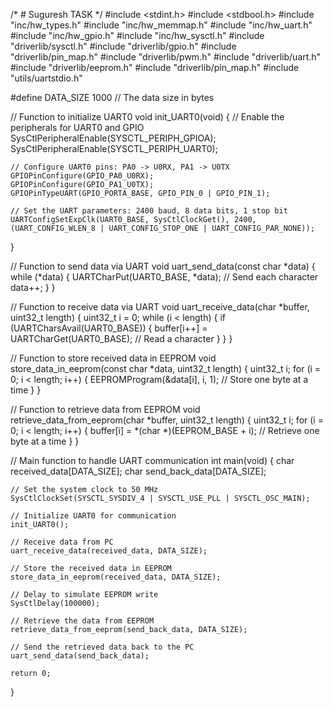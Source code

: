 /* # Suguresh
TASK */
#include <stdint.h>
#include <stdbool.h>
#include "inc/hw_types.h"
#include "inc/hw_memmap.h"
#include "inc/hw_uart.h"
#include "inc/hw_gpio.h"
#include "inc/hw_sysctl.h"
#include "driverlib/sysctl.h"
#include "driverlib/gpio.h"
#include "driverlib/pin_map.h"
#include "driverlib/pwm.h"
#include "driverlib/uart.h"
#include "driverlib/eeprom.h"
#include "driverlib/pin_map.h"
#include "utils/uartstdio.h"

#define DATA_SIZE 1000  // The data size in bytes

// Function to initialize UART0
void init_UART0(void) {
    // Enable the peripherals for UART0 and GPIO
    SysCtlPeripheralEnable(SYSCTL_PERIPH_GPIOA);
    SysCtlPeripheralEnable(SYSCTL_PERIPH_UART0);

    // Configure UART0 pins: PA0 -> U0RX, PA1 -> U0TX
    GPIOPinConfigure(GPIO_PA0_U0RX);
    GPIOPinConfigure(GPIO_PA1_U0TX);
    GPIOPinTypeUART(GPIO_PORTA_BASE, GPIO_PIN_0 | GPIO_PIN_1);

    // Set the UART parameters: 2400 baud, 8 data bits, 1 stop bit
    UARTConfigSetExpClk(UART0_BASE, SysCtlClockGet(), 2400, (UART_CONFIG_WLEN_8 | UART_CONFIG_STOP_ONE | UART_CONFIG_PAR_NONE));
}

// Function to send data via UART
void uart_send_data(const char *data) {
    while (*data) {
        UARTCharPut(UART0_BASE, *data);  // Send each character
        data++;
    }
}

// Function to receive data via UART
void uart_receive_data(char *buffer, uint32_t length) {
    uint32_t i = 0;
    while (i < length) {
        if (UARTCharsAvail(UART0_BASE)) {
            buffer[i++] = UARTCharGet(UART0_BASE);  // Read a character
        }
    }
}

// Function to store received data in EEPROM
void store_data_in_eeprom(const char *data, uint32_t length) {
    uint32_t i;
    for (i = 0; i < length; i++) {
        EEPROMProgram(&data[i], i, 1);  // Store one byte at a time
    }
}

// Function to retrieve data from EEPROM
void retrieve_data_from_eeprom(char *buffer, uint32_t length) {
    uint32_t i;
    for (i = 0; i < length; i++) {
        buffer[i] = *(char *)(EEPROM_BASE + i);  // Retrieve one byte at a time
    }
}

// Main function to handle UART communication
int main(void) {
    char received_data[DATA_SIZE];
    char send_back_data[DATA_SIZE];

    // Set the system clock to 50 MHz
    SysCtlClockSet(SYSCTL_SYSDIV_4 | SYSCTL_USE_PLL | SYSCTL_OSC_MAIN);

    // Initialize UART0 for communication
    init_UART0();

    // Receive data from PC
    uart_receive_data(received_data, DATA_SIZE);

    // Store the received data in EEPROM
    store_data_in_eeprom(received_data, DATA_SIZE);

    // Delay to simulate EEPROM write
    SysCtlDelay(100000);

    // Retrieve the data from EEPROM
    retrieve_data_from_eeprom(send_back_data, DATA_SIZE);

    // Send the retrieved data back to the PC
    uart_send_data(send_back_data);

    return 0;
}
